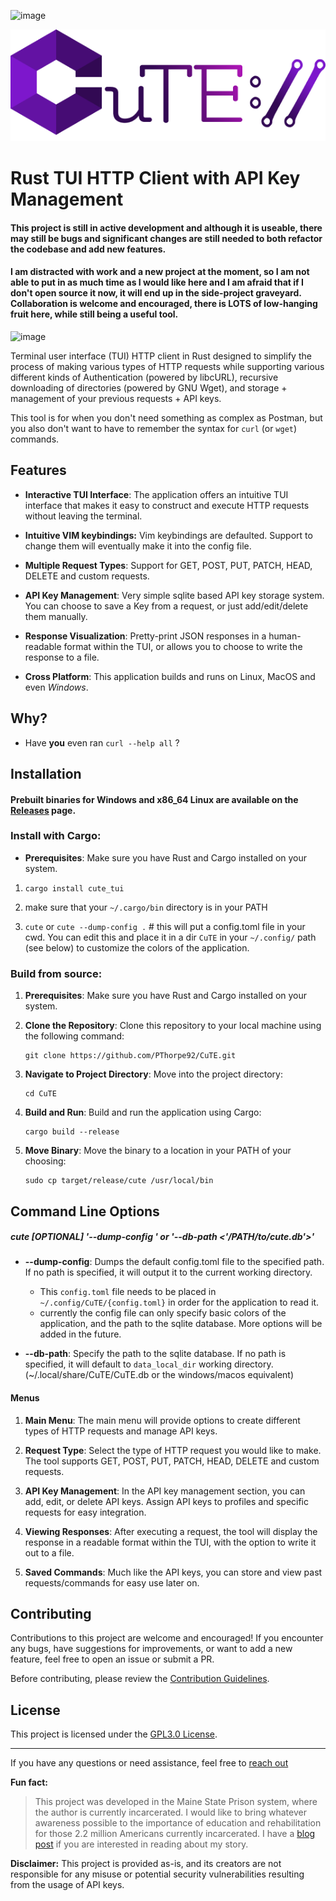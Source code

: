 ![image](imgs/logo.gif)

![image](imgs/cute.png)
# Rust TUI HTTP Client with API Key Management

#### This project is still in active development and although it is useable, there may still be bugs and significant changes are still needed to both refactor the codebase and add new features.
#### I am distracted with work and a new project at the moment, so I am not able to put in as much time as I would like here and I am afraid that if I don't open source it now, it will end up in the side-project graveyard. Collaboration is welcome and encouraged, there is LOTS of low-hanging fruit here, while still being a useful tool.
![image](imgs/demo.gif)

Terminal user interface (TUI) HTTP client in Rust designed to simplify the process of making various types of HTTP requests while supporting various different kinds of Authentication (powered by libcURL), recursive downloading of directories (powered by GNU Wget), and storage + management of your previous requests + API keys.

This tool is for when you don't need something as complex as Postman, but you also don't want to have to remember the syntax for `curl` (or `wget`) commands. 

## Features

- **Interactive TUI Interface**: The application offers an intuitive TUI interface that makes it easy to construct and execute HTTP requests without leaving the terminal.

- **Intuitive VIM keybindings:**  Vim keybindings are defaulted. Support to change them will eventually make it into the config file.

- **Multiple Request Types**: Support for GET, POST, PUT, PATCH, HEAD, DELETE and custom requests.

- **API Key Management**: Very simple sqlite based API key storage system. You can choose to save a Key from a request, or just add/edit/delete them manually.

- **Response Visualization**: Pretty-print JSON responses in a human-readable format within the TUI, or allows you to choose to write the response to a file. 

- **Cross Platform**: This application builds and runs on Linux, MacOS and even _Windows_.


## Why?

- Have __you__ even ran `curl --help all` ?


## Installation

#### Prebuilt binaries for Windows and x86_64 Linux are available on the [Releases](https://github.com/PThorpe92/CuTE/tags) page.

### Install with Cargo:

- **Prerequisites**: Make sure you have Rust and Cargo installed on your system.

 1. `cargo install cute_tui`

 2. make sure that your `~/.cargo/bin` directory is in your PATH

 3. `cute` or `cute --dump-config .`  # this will put a config.toml file in your cwd. You can edit this and place it
                          in a dir `CuTE` in your `~/.config/` path (see below) to customize the colors of the application.


### Build from source:
1. **Prerequisites**: Make sure you have Rust and Cargo installed on your system.

2. **Clone the Repository**: Clone this repository to your local machine using the following command:
   ```
   git clone https://github.com/PThorpe92/CuTE.git
   ```

3. **Navigate to Project Directory**: Move into the project directory:
   ```
   cd CuTE
   ```

4. **Build and Run**: Build and run the application using Cargo:
   ```
   cargo build --release 
   ```
5. **Move Binary**: Move the binary to a location in your PATH of your choosing:
   ```
   sudo cp target/release/cute /usr/local/bin
   ```

## Command Line Options

##### cute [OPTIONAL] '--dump-config <PATH>' or '--db-path <'/PATH/to/cute.db'>'

- **--dump-config**: Dumps the default config.toml file to the specified path. If no path is specified, it will output it to the current working directory.
  - This `config.toml` file needs to be placed in `~/.config/CuTE/{config.toml}` in order for the application to read it.
  - currently the config file can only specify basic colors of the application, and the path to the sqlite database. More options will be added in the future.

- **--db-path**: Specify the path to the sqlite database. If no path is specified, it will default to `data_local_dir` working directory.(~/.local/share/CuTE/CuTE.db or the windows/macos equivalent)

#### Menus

1. **Main Menu**: The main menu will provide options to create different types of HTTP requests and manage API keys.

2. **Request Type**: Select the type of HTTP request you would like to make. The tool supports GET, POST, PUT, PATCH, HEAD, DELETE and custom requests.

3. **API Key Management**: In the API key management section, you can add, edit, or delete API keys. Assign API keys to profiles and specific requests for easy integration.

4. **Viewing Responses**: After executing a request, the tool will display the response in a readable format within the TUI, with the option to write it out to a file.

5. **Saved Commands**: Much like the API keys, you can store and view past requests/commands for easy use later on.


## Contributing

Contributions to this project are welcome and encouraged! If you encounter any bugs, have suggestions for improvements, or want to add a new feature, feel free to open an issue or submit a PR.

Before contributing, please review the [Contribution Guidelines](CONTRIBUTING.md).


## License

This project is licensed under the [GPL3.0 License](LICENSE).

---

If you have any questions or need assistance, feel free to [reach out](p@eza.rocks)


**Fun fact:**
>This project was developed in the Maine State Prison system, where the author is currently incarcerated. I would like to bring whatever awareness possible to the importance of education and rehabilitation for those 2.2 million Americans currently incarcerated. I have a [blog post](https://pthorpe92.github.io/intro/my-story/) if you are interested in reading about my story.

**Disclaimer:** This project is provided as-is, and its creators are not responsible for any misuse or potential security vulnerabilities resulting from the usage of API keys.
